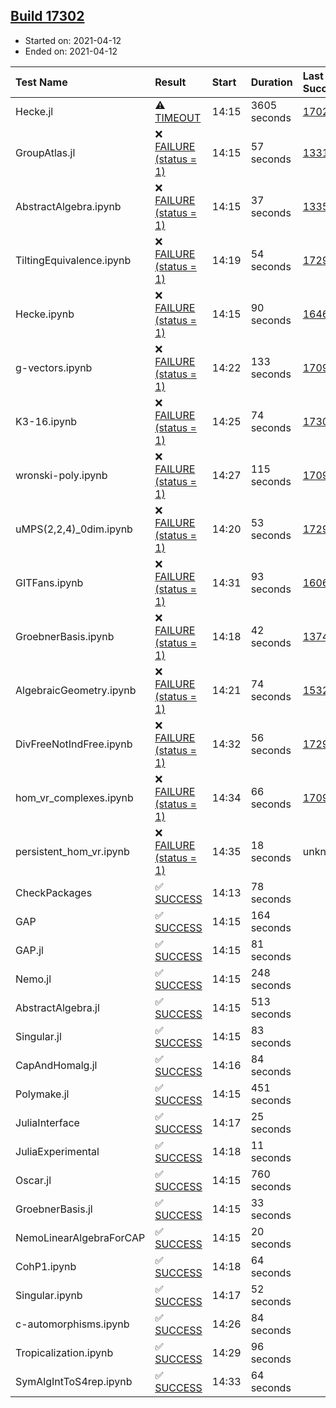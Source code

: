 ## [Build 17302](https://oscarci.mathematik.uni-kl.de/job/oscar/17302/)

* Started on: 2021-04-12
* Ended on: 2021-04-12

| Test Name    | Result | Start | Duration | Last Success | First Failure |
|:-------------|:-------|:------|:---------|:-------------|:--------------|
| Hecke.jl | ⚠ [TIMEOUT](https://oscarci.mathematik.uni-kl.de/job/oscar/17302/artifact/logs/build-17302/Hecke.jl.log) | 14:15 | 3605 seconds | [17022](https://oscarci.mathematik.uni-kl.de/job/oscar/17022/) | [17023](https://oscarci.mathematik.uni-kl.de/job/oscar/17023/) |
| GroupAtlas.jl | ❌ [FAILURE (status = 1)](https://oscarci.mathematik.uni-kl.de/job/oscar/17302/artifact/logs/build-17302/GroupAtlas.jl.log) | 14:15 | 57 seconds | [13311](https://oscarci.mathematik.uni-kl.de/job/oscar/13311/) | [13312](https://oscarci.mathematik.uni-kl.de/job/oscar/13312/) |
| AbstractAlgebra.ipynb | ❌ [FAILURE (status = 1)](https://oscarci.mathematik.uni-kl.de/job/oscar/17302/artifact/logs/build-17302/AbstractAlgebra.ipynb.log) | 14:15 | 37 seconds | [13355](https://oscarci.mathematik.uni-kl.de/job/oscar/13355/) | [13356](https://oscarci.mathematik.uni-kl.de/job/oscar/13356/) |
| TiltingEquivalence.ipynb | ❌ [FAILURE (status = 1)](https://oscarci.mathematik.uni-kl.de/job/oscar/17302/artifact/logs/build-17302/TiltingEquivalence.ipynb.log) | 14:19 | 54 seconds | [17297](https://oscarci.mathematik.uni-kl.de/job/oscar/17297/) | [17298](https://oscarci.mathematik.uni-kl.de/job/oscar/17298/) |
| Hecke.ipynb | ❌ [FAILURE (status = 1)](https://oscarci.mathematik.uni-kl.de/job/oscar/17302/artifact/logs/build-17302/Hecke.ipynb.log) | 14:15 | 90 seconds | [16463](https://oscarci.mathematik.uni-kl.de/job/oscar/16463/) | [16464](https://oscarci.mathematik.uni-kl.de/job/oscar/16464/) |
| g-vectors.ipynb | ❌ [FAILURE (status = 1)](https://oscarci.mathematik.uni-kl.de/job/oscar/17302/artifact/logs/build-17302/g-vectors.ipynb.log) | 14:22 | 133 seconds | [17099](https://oscarci.mathematik.uni-kl.de/job/oscar/17099/) | [17100](https://oscarci.mathematik.uni-kl.de/job/oscar/17100/) |
| K3-16.ipynb | ❌ [FAILURE (status = 1)](https://oscarci.mathematik.uni-kl.de/job/oscar/17302/artifact/logs/build-17302/K3-16.ipynb.log) | 14:25 | 74 seconds | [17301](https://oscarci.mathematik.uni-kl.de/job/oscar/17301/) | [17302](https://oscarci.mathematik.uni-kl.de/job/oscar/17302/) |
| wronski-poly.ipynb | ❌ [FAILURE (status = 1)](https://oscarci.mathematik.uni-kl.de/job/oscar/17302/artifact/logs/build-17302/wronski-poly.ipynb.log) | 14:27 | 115 seconds | [17098](https://oscarci.mathematik.uni-kl.de/job/oscar/17098/) | [17099](https://oscarci.mathematik.uni-kl.de/job/oscar/17099/) |
| uMPS(2,2,4)_0dim.ipynb | ❌ [FAILURE (status = 1)](https://oscarci.mathematik.uni-kl.de/job/oscar/17302/artifact/logs/build-17302/uMPS-2-2-4-_0dim.ipynb.log) | 14:20 | 53 seconds | [17297](https://oscarci.mathematik.uni-kl.de/job/oscar/17297/) | [17298](https://oscarci.mathematik.uni-kl.de/job/oscar/17298/) |
| GITFans.ipynb | ❌ [FAILURE (status = 1)](https://oscarci.mathematik.uni-kl.de/job/oscar/17302/artifact/logs/build-17302/GITFans.ipynb.log) | 14:31 | 93 seconds | [16068](https://oscarci.mathematik.uni-kl.de/job/oscar/16068/) | [16069](https://oscarci.mathematik.uni-kl.de/job/oscar/16069/) |
| GroebnerBasis.ipynb | ❌ [FAILURE (status = 1)](https://oscarci.mathematik.uni-kl.de/job/oscar/17302/artifact/logs/build-17302/GroebnerBasis.ipynb.log) | 14:18 | 42 seconds | [13748](https://oscarci.mathematik.uni-kl.de/job/oscar/13748/) | [13749](https://oscarci.mathematik.uni-kl.de/job/oscar/13749/) |
| AlgebraicGeometry.ipynb | ❌ [FAILURE (status = 1)](https://oscarci.mathematik.uni-kl.de/job/oscar/17302/artifact/logs/build-17302/AlgebraicGeometry.ipynb.log) | 14:21 | 74 seconds | [15322](https://oscarci.mathematik.uni-kl.de/job/oscar/15322/) | [15323](https://oscarci.mathematik.uni-kl.de/job/oscar/15323/) |
| DivFreeNotIndFree.ipynb | ❌ [FAILURE (status = 1)](https://oscarci.mathematik.uni-kl.de/job/oscar/17302/artifact/logs/build-17302/DivFreeNotIndFree.ipynb.log) | 14:32 | 56 seconds | [17297](https://oscarci.mathematik.uni-kl.de/job/oscar/17297/) | [17298](https://oscarci.mathematik.uni-kl.de/job/oscar/17298/) |
| hom_vr_complexes.ipynb | ❌ [FAILURE (status = 1)](https://oscarci.mathematik.uni-kl.de/job/oscar/17302/artifact/logs/build-17302/hom_vr_complexes.ipynb.log) | 14:34 | 66 seconds | [17099](https://oscarci.mathematik.uni-kl.de/job/oscar/17099/) | [17100](https://oscarci.mathematik.uni-kl.de/job/oscar/17100/) |
| persistent_hom_vr.ipynb | ❌ [FAILURE (status = 1)](https://oscarci.mathematik.uni-kl.de/job/oscar/17302/artifact/logs/build-17302/persistent_hom_vr.ipynb.log) | 14:35 | 18 seconds | unknown | unknown |
| CheckPackages | ✅ [SUCCESS](https://oscarci.mathematik.uni-kl.de/job/oscar/17302/artifact/logs/build-17302/CheckPackages.log) | 14:13 | 78 seconds |  |  |
| GAP | ✅ [SUCCESS](https://oscarci.mathematik.uni-kl.de/job/oscar/17302/artifact/logs/build-17302/GAP.log) | 14:15 | 164 seconds |  |  |
| GAP.jl | ✅ [SUCCESS](https://oscarci.mathematik.uni-kl.de/job/oscar/17302/artifact/logs/build-17302/GAP.jl.log) | 14:15 | 81 seconds |  |  |
| Nemo.jl | ✅ [SUCCESS](https://oscarci.mathematik.uni-kl.de/job/oscar/17302/artifact/logs/build-17302/Nemo.jl.log) | 14:15 | 248 seconds |  |  |
| AbstractAlgebra.jl | ✅ [SUCCESS](https://oscarci.mathematik.uni-kl.de/job/oscar/17302/artifact/logs/build-17302/AbstractAlgebra.jl.log) | 14:15 | 513 seconds |  |  |
| Singular.jl | ✅ [SUCCESS](https://oscarci.mathematik.uni-kl.de/job/oscar/17302/artifact/logs/build-17302/Singular.jl.log) | 14:15 | 83 seconds |  |  |
| CapAndHomalg.jl | ✅ [SUCCESS](https://oscarci.mathematik.uni-kl.de/job/oscar/17302/artifact/logs/build-17302/CapAndHomalg.jl.log) | 14:16 | 84 seconds |  |  |
| Polymake.jl | ✅ [SUCCESS](https://oscarci.mathematik.uni-kl.de/job/oscar/17302/artifact/logs/build-17302/Polymake.jl.log) | 14:15 | 451 seconds |  |  |
| JuliaInterface | ✅ [SUCCESS](https://oscarci.mathematik.uni-kl.de/job/oscar/17302/artifact/logs/build-17302/JuliaInterface.log) | 14:17 | 25 seconds |  |  |
| JuliaExperimental | ✅ [SUCCESS](https://oscarci.mathematik.uni-kl.de/job/oscar/17302/artifact/logs/build-17302/JuliaExperimental.log) | 14:18 | 11 seconds |  |  |
| Oscar.jl | ✅ [SUCCESS](https://oscarci.mathematik.uni-kl.de/job/oscar/17302/artifact/logs/build-17302/Oscar.jl.log) | 14:15 | 760 seconds |  |  |
| GroebnerBasis.jl | ✅ [SUCCESS](https://oscarci.mathematik.uni-kl.de/job/oscar/17302/artifact/logs/build-17302/GroebnerBasis.jl.log) | 14:15 | 33 seconds |  |  |
| NemoLinearAlgebraForCAP | ✅ [SUCCESS](https://oscarci.mathematik.uni-kl.de/job/oscar/17302/artifact/logs/build-17302/NemoLinearAlgebraForCAP.log) | 14:15 | 20 seconds |  |  |
| CohP1.ipynb | ✅ [SUCCESS](https://oscarci.mathematik.uni-kl.de/job/oscar/17302/artifact/logs/build-17302/CohP1.ipynb.log) | 14:18 | 64 seconds |  |  |
| Singular.ipynb | ✅ [SUCCESS](https://oscarci.mathematik.uni-kl.de/job/oscar/17302/artifact/logs/build-17302/Singular.ipynb.log) | 14:17 | 52 seconds |  |  |
| c-automorphisms.ipynb | ✅ [SUCCESS](https://oscarci.mathematik.uni-kl.de/job/oscar/17302/artifact/logs/build-17302/c-automorphisms.ipynb.log) | 14:26 | 84 seconds |  |  |
| Tropicalization.ipynb | ✅ [SUCCESS](https://oscarci.mathematik.uni-kl.de/job/oscar/17302/artifact/logs/build-17302/Tropicalization.ipynb.log) | 14:29 | 96 seconds |  |  |
| SymAlgIntToS4rep.ipynb | ✅ [SUCCESS](https://oscarci.mathematik.uni-kl.de/job/oscar/17302/artifact/logs/build-17302/SymAlgIntToS4rep.ipynb.log) | 14:33 | 64 seconds |  |  |
